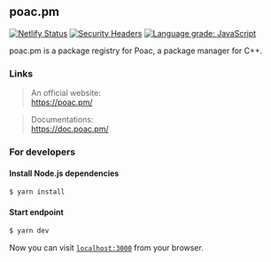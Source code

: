 ## poac.pm
[![Netlify Status](https://api.netlify.com/api/v1/badges/e531d54d-b63a-482e-9082-642837d08163/deploy-status)](https://app.netlify.com/sites/poac/deploys)
[![Security Headers](https://img.shields.io/security-headers?url=https%3A%2F%2Fpoac.pm)](https://img.shields.io/security-headers?url=https%3A%2F%2Fpoac.pm)
[![Language grade: JavaScript](https://img.shields.io/lgtm/grade/javascript/g/poacpm/poac.pm.svg?logo=lgtm&logoWidth=18)](https://lgtm.com/projects/g/poacpm/poac.pm/context:javascript)

poac.pm is a package registry for Poac, a package manager for C++.

### Links

> An official website:<br>
https://poac.pm/

> Documentations:<br>
https://doc.poac.pm/

### For developers

#### Install Node.js dependencies

```bash
$ yarn install
```

#### Start endpoint

```bash
$ yarn dev
```

Now you can visit [`localhost:3000`](http://localhost:3000) from your browser.
